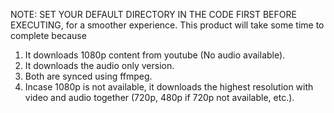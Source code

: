 NOTE: SET YOUR DEFAULT DIRECTORY IN THE CODE FIRST BEFORE EXECUTING, for a smoother experience.
This product will take some time to complete because
1. It downloads 1080p content from youtube (No audio available).
2. It downloads the audio only version.
3. Both are synced using ffmpeg.
4. Incase 1080p is not available, it downloads the highest resolution with video and audio together (720p, 480p if 720p not available, etc.).
   
